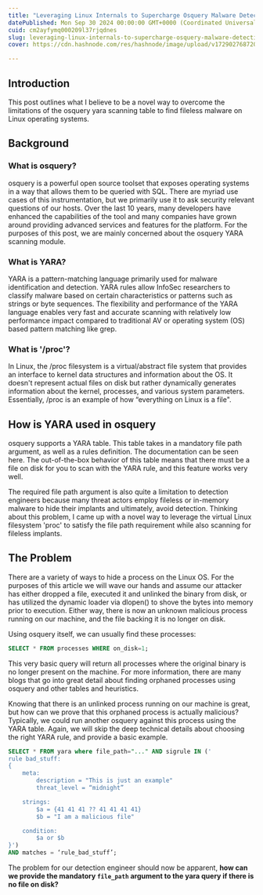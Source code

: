 ```yaml
---
title: "Leveraging Linux Internals to Supercharge Osquery Malware Detection"
datePublished: Mon Sep 30 2024 00:00:00 GMT+0000 (Coordinated Universal Time)
cuid: cm2ayfymq000209l37rjqdnes
slug: leveraging-linux-internals-to-supercharge-osquery-malware-detection
cover: https://cdn.hashnode.com/res/hashnode/image/upload/v1729027687202/9c0a912f-daaa-4847-a1d9-a517f9da2f61.webp

---
```



## Introduction
This post outlines what I believe to be a novel way to overcome the limitations of the osquery yara scanning table to find fileless malware on Linux operating systems.

## Background
### What is osquery?
osquery is a powerful open source toolset that exposes operating systems in a way that allows them to be queried with SQL. There are myriad use cases of this instrumentation, but we primarily use it to ask security relevant questions of our hosts. Over the last 10 years, many developers have enhanced the capabilities of the tool and many companies have grown around providing advanced services and features for the platform. For the purposes of this post, we are mainly concerned about the osquery YARA scanning module.

### What is YARA?
YARA is a pattern-matching language primarily used for malware identification and detection. YARA rules allow InfoSec researchers to classify malware based on certain characteristics or patterns such as strings or byte sequences. The flexibility and performance of the YARA language enables very fast and accurate scanning with relatively low performance impact compared to traditional AV or operating system (OS) based pattern matching like grep.

### What is '/proc'?
In Linux, the /proc filesystem is a virtual/abstract file system that provides an interface to kernel data structures and information about the OS. It doesn't represent actual files on disk but rather dynamically generates information about the kernel, processes, and various system parameters. Essentially, /proc is an example of how “everything on Linux is a file".

## How is YARA used in osquery
osquery supports a YARA table. This table takes in a mandatory file path argument, as well as a rules definition. The documentation can be seen here. The out-of-the-box behavior of this table means that there must be a file on disk for you to scan with the YARA rule, and this feature works very well.

The required file path argument is also quite a limitation to detection engineers because many threat actors employ fileless or in-memory malware to hide their implants and ultimately, avoid detection. Thinking about this problem, I came up with a novel way to leverage the virtual Linux filesystem 'proc' to satisfy the file path requirement while also scanning for fileless implants.

## The Problem
There are a variety of ways to hide a process on the Linux OS. For the purposes of this article we will wave our hands and assume our attacker has either dropped a file, executed it and unlinked the binary from disk, or has utilized the dynamic loader via dlopen() to shove the bytes into memory prior to execution. Either way, there is now an unknown malicious process running on our machine, and the file backing it is no longer on disk.

Using osquery itself, we can usually find these processes:

```sql
SELECT * FROM processes WHERE on_disk=1;
```

This very basic query will return all processes where the original binary is no longer present on the machine. For more information, there are many blogs that go into great detail about finding orphaned processes using osquery and other tables and heuristics.

Knowing that there is an unlinked process running on our machine is great, but how can we prove that this orphaned process is actually malicious? Typically, we could run another osquery against this process using the YARA table. Again, we will skip the deep technical details about choosing the right YARA rule, and provide a basic example.

```sql
SELECT * FROM yara where file_path="..." AND sigrule IN ('
rule bad_stuff:
{
    meta:
        description = "This is just an example"
        threat_level = “midnight”

    strings:
        $a = {41 41 41 ?? 41 41 41 41}
        $b = "I am a malicious file"

    condition:
        $a or $b
}')
AND matches = ‘rule_bad_stuff’;
```
The problem for our detection engineer should now be apparent, **how can we provide the mandatory `file_path` argument to the yara query if there is no file on disk?**